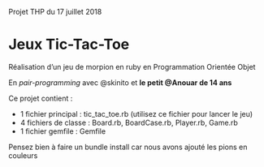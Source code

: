 Projet THP du 17 juillet 2018

<h1> Jeux Tic-Tac-Toe </h1>

Réalisation d’un jeu de morpion en ruby en Programmation Orientée Objet

En <em>pair-programming</em> avec @skinito et <strong> le petit @Anouar de 14 ans </strong>

Ce projet contient :
<ul>
  <li> 1 fichier principal : tic_tac_toe.rb (utilisez ce fichier pour lancer le jeu) </li>

<li> 4 fichiers de classe : Board.rb, BoardCase.rb, Player.rb, Game.rb </li>

<li> 1 fichier gemfile : Gemfile </li>
</ul>

Pensez bien à faire un bundle install car nous avons ajouté les pions en couleurs
